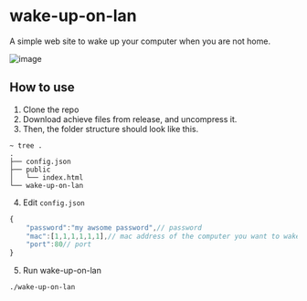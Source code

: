 # wake-up-on-lan

A simple web site to wake up your computer when you are not home.

![image](https://user-images.githubusercontent.com/30045503/179151785-dd48b5a7-72c3-4163-8485-623e74350690.png)

## How to use

1. Clone the repo
2. Download achieve files from release, and uncompress it.
3. Then, the folder structure should look like this.

```shell
~ tree .
.
├── config.json
├── public
│   └── index.html
└── wake-up-on-lan
```

4. Edit ``config.json``

```javascript
{
    "password":"my awsome password",// password
    "mac":[1,1,1,1,1,1],// mac address of the computer you want to wake up
    "port":80// port
}
```

5. Run wake-up-on-lan

```shell
./wake-up-on-lan
```
